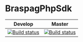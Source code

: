 # BraspagPhpSdk

| Develop | Master 
|---|---|
| [![Build status](https://travis-ci.com/ricardoabdalla/BraspagPhpSdk.svg?branch=develop)](https://travis-ci.com/ricardoabdalla/BraspagPhpSdk.svg?branch=develop) | [![Build status](https://travis-ci.com/ricardoabdalla/BraspagPhpSdk.svg?branch=master)](https://travis-ci.com/ricardoabdalla/BraspagPhpSdk.svg?branch=master) 